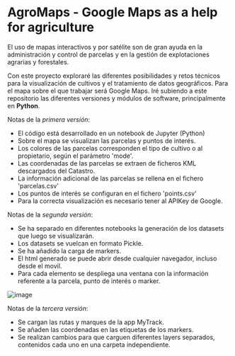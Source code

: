 # AgroMaps - Google Maps as a help for agriculture

El uso de mapas interactivos y por satélite son de gran ayuda en la administración y control de parcelas y en la gestión de explotaciones agrarias y forestales. 

Con este proyecto exploraré las diferentes posibilidades y retos técnicos para la visualización de cultivos y el tratamiento de datos geográficos. Para el mapa sobre el que trabajar será Google Maps. Iré subiendo a este repositorio las diferentes versiones y módulos de software, principalmente en **Python**.


Notas de la *primera versión*:
 - El código está desarrollado en un notebook de Jupyter (Python)
 - Sobre el mapa se visualizan las parcelas y puntos de interés.
 - Los colores de las parcelas corresponden el tipo de cultivo o al propietario, según el parámetro 'mode'.
 - Las coordenadas de las parcelas se extraen de ficheros KML descargados del Catastro.
 - La información adicional de las parcelas se rellena en el fichero 'parcelas.csv'
 - Los puntos de interés se configuran en el fichero 'points.csv'
 - Para la correcta visualización es necesario tener al APIKey de Google.


Notas de la *segunda versión*:
 - Se ha separado en diferentes notebooks la generación de los datasets que luego se visualizarán.
 - Los datasets se vuelcan en formato Pickle.
 - Se ha añadido la carga de markers.
 - El html generado se puede abrir desde cualquier navegador, incluso desde el movil.
 - Para cada elemento se despliega una ventana con la información referente a la parcela, punto de interés o marker.
 
 ![image](https://user-images.githubusercontent.com/83430122/193652650-3b1345e4-0a18-4cc7-adcb-ba28f08d9d9a.png)


Notas de la *tercera versión*:
 - Se cargan las rutas y marques de la app MyTrack.
 - Se añaden las coordenadas en las etiquetas de los markers.
 - Se realizan cambios para que carguen diferentes layers separados, contenidos cada uno en una carpeta independiente.
